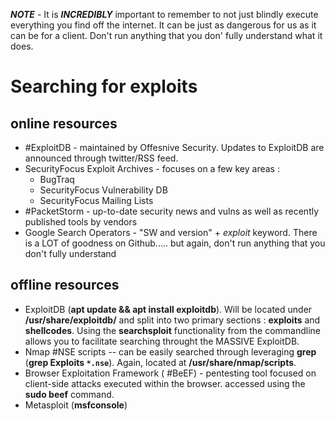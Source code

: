 ***NOTE*** - It is ***INCREDIBLY*** important to remember to not just blindly execute everything you find off the internet. It can be just as dangerous for us as it can be for a client.  Don't run anything that you don' fully understand what it does.

# Searching for exploits

## online resources
- #ExploitDB - maintained by Offesnive Security.  Updates to ExploitDB are announced through twitter/RSS feed.
- SecurityFocus Exploit Archives - focuses on a few key areas : 
	- BugTraq
	- SecurityFocus Vulnerability DB
	- SecurityFocus Mailing Lists
- #PacketStorm - up-to-date security news and vulns as well as recently published tools by vendors
- Google Search Operators - "SW and version" + *exploit* keyword.  There is a LOT of goodness on Github..... but again, don't run anything that you don't fully understand

## offline resources
- ExploitDB (**apt update && apt install exploitdb**).  Will be located under **/usr/share/exploitdb/** and split into two primary sections : **exploits** and **shellcodes**. Using the **searchsploit** functionality from the commandline allows you to facilitate  searching throught the MASSIVE ExploitDB.
- Nmap #NSE scripts -- can be easily searched through leveraging **grep** (**grep Exploits ``*.nse``**).  Again, located at **/usr/share/nmap/scripts**.
- Browser Exploitation Framework ( #BeEF) - pentesting tool focused on client-side attacks executed within the browser. accessed using the **sudo beef** command.
- Metasploit (**msfconsole**) 
